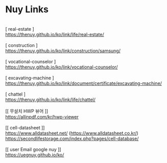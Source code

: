 # Nuy Links
<br>[ real-estate ]
<br>https://thenuy.github.io/ko/link/life/real-estate/
<br>
<br>[ construction ]
<br>https://thenuy.github.io/ko/link/construction/samsung/
<br>
<br>[ vocational-counselor ]
<br>https://thenuy.github.io/ko/link/vocational-counselor/
<br>
<br>[ excavating-machine ]
<br>https://thenuy.github.io/ko/link/document/certificate/excavating-machine/
<br>
<br>[ chattel ]
<br>https://thenuy.github.io/ko/link/life/chattel/
<br>
<br>[[ 무설치 HWP 뷰어 ]]
<br>https://allinpdf.com/kr/hwp-viewer
<br>
<br>[[ cell-datasheet ]]
<br>https://www.alldatasheet.net/ (https://www.alldatasheet.co.kr/)
<br>https://secondlifestorage.com/index.php?pages/cell-database/
<br>
<br>[[ user Email google nuy ]]
<br>https://uegnuy.github.io/ko/

